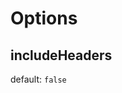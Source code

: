 # Options

## <span id="includeHeaders"><span id="INCLUDE_HEADERS"> includeHeaders

default: `false`

<!---
## Review Me

[[options]]
.Kafka Data Source Options
[cols="1m,1,2",options="header",width="100%"]
|===
| Option
| Default
| Description

| assign
|
| [[assign]] One of the three subscription strategy options (with [subscribe](options.md#subscribe) and [subscribepattern](options.md#subscribepattern))

See [KafkaSourceProvider.strategy](KafkaSourceProvider.md#strategy)

| endingoffsets
|
| [[endingoffsets]]

| failondataloss
|
| [[failondataloss]]

| kafkaConsumer.pollTimeoutMs
|
| [[kafkaConsumer.pollTimeoutMs]] See [kafkaConsumer.pollTimeoutMs](KafkaRelation.md#pollTimeoutMs)

| startingoffsets
|
| [[startingoffsets]]

| subscribe
|
| [[subscribe]] One of the three subscription strategy options (with [subscribepattern](options.md#subscribepattern) and [assign](options.md#assign))

See [KafkaSourceProvider.strategy](KafkaSourceProvider.md#strategy)

| subscribepattern
|
| [[subscribepattern]] One of the three subscription strategy options (with [subscribe](options.md#subscribe) and [assign](options.md#assign))

See [KafkaSourceProvider.strategy](KafkaSourceProvider.md#strategy)

| topic
|
a| [[topic]] *Required* for writing a DataFrame to Kafka

Used when:

* `KafkaSourceProvider` is requested to [write a DataFrame to a Kafka topic and create a BaseRelation afterwards](KafkaSourceProvider.md#createRelation-CreatableRelationProvider)

* (Spark Structured Streaming) `KafkaSourceProvider` is requested to `createStreamWriter` and `createSink`
|===
-->
